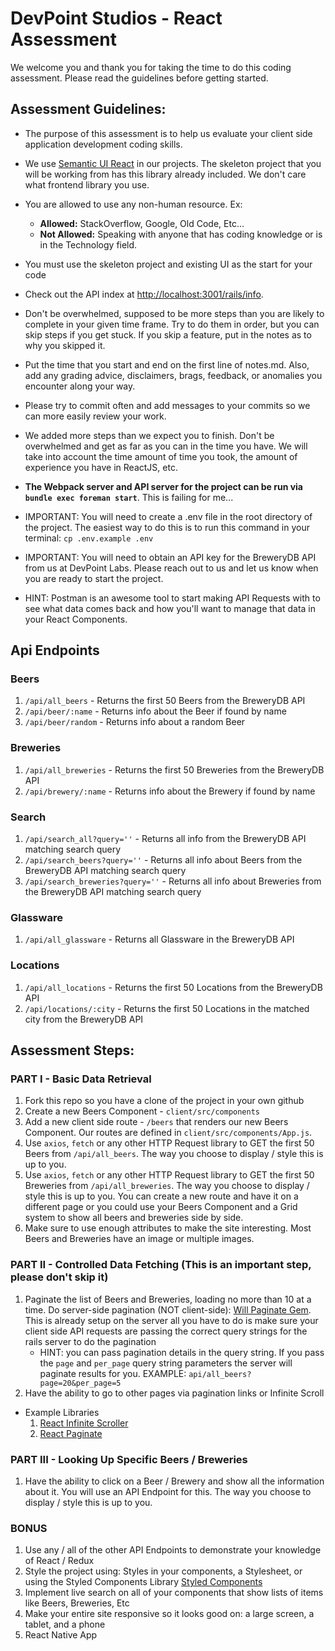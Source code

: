 # DevPoint Studios - React Assessment

We welcome you and thank you for taking the time to do this coding assessment. Please read the guidelines before getting started.

## Assessment Guidelines:

* The purpose of this assessment is to help us evaluate your client side application development coding skills.
* We use [Semantic UI React](https://react.semantic-ui.com/introduction) in our projects. The skeleton project that you will be working from has this library already included. We don't care what frontend library you use.
* You are allowed to use any non-human resource. Ex:
  * **Allowed:** StackOverflow, Google, Old Code, Etc...
  * **Not Allowed:** Speaking with anyone that has coding knowledge or is in the Technology field.
 * You must use the skeleton project and existing UI as the start for your code
* Check out the API index at [http://localhost:3001/rails/info](http://localhost:3001/rails/info).
* Don't be overwhelmed, supposed to be more steps than you are likely to complete in your given time frame. Try to do them in order, but you can skip steps if you get stuck. If you skip a feature, put in the notes as to why you skipped it.
* Put the time that you start and end on the first line of notes.md. Also, add any grading advice, disclaimers, brags, feedback, or anomalies you encounter along your way.
* Please try to commit often and add messages to your commits so we can more easily review your work.
* We added more steps than we expect you to finish. Don't be overwhelmed and get as far as you can in the time you have. We will take into account the time amount of time you took, the amount of experience you have in ReactJS, etc.
* **The Webpack server and API server for the project can be run via `bundle exec foreman start`**.  This is failing for me...

* IMPORTANT: You will need to create a .env file in the root directory of the project. The easiest way to do this is to run this command in your terminal: `cp .env.example .env`
* IMPORTANT: You will need to obtain an API key for the BreweryDB API from us at DevPoint Labs. Please reach out to us and let us know when you are ready to start the project.
* HINT: Postman is an awesome tool to start making API Requests with to see what data comes back and how you'll want to manage that data in your React Components.

## Api Endpoints

### Beers

 1. `/api/all_beers` - Returns the first 50 Beers from the BreweryDB API
 2. `/api/beer/:name` - Returns info about the Beer if found by name
 3. `/api/beer/random` - Returns info about a random Beer

### Breweries

 1. `/api/all_breweries` - Returns the first 50 Breweries from the BreweryDB API
 2. `/api/brewery/:name` - Returns info about the Brewery if found by name

### Search

 1. `/api/search_all?query=''` - Returns all info from the BreweryDB API matching search query
 2. `/api/search_beers?query=''` - Returns all info about Beers from the BreweryDB API matching search query
 3. `/api/search_breweries?query=''` - Returns all info about Breweries from the BreweryDB API matching search query

### Glassware

 1. `/api/all_glassware` - Returns all Glassware in the BreweryDB API

### Locations

 1. `/api/all_locations` - Returns the first 50 Locations from the BreweryDB API
 2. `/api/locations/:city` - Returns the first 50 Locations in the matched city from the BreweryDB API

## Assessment Steps:

### PART I - Basic Data Retrieval

  1. Fork this repo so you have a clone of the project in your own github
  2. Create a new Beers Component - `client/src/components`
  2. Add a new client side route - `/beers` that renders our new Beers Component. Our routes are defined in `client/src/components/App.js`.
 3. Use `axios`, `fetch` or any other HTTP Request library to GET the first 50 Beers from `/api/all_beers`. The way you choose to display / style this is up to you.
 4. Use `axios`, `fetch` or any other HTTP Request library to GET the first 50 Breweries from `/api/all_breweries`. The way you choose to display / style this is up to you. You can create a new route and have it on a different page or you could use your Beers Component and a Grid system to show all beers and breweries side by side.
 5. Make sure to use enough attributes to make the site interesting. Most Beers and Breweries have an image or multiple images.

### PART II - Controlled Data Fetching (This is an important step, please don't skip it)

 1. Paginate the list of Beers and Breweries, loading no more than 10 at a time. Do server-side pagination (NOT client-side): [Will Paginate Gem](https://github.com/mislav/will_paginate). This is already setup on the server all you have to do is make sure your client side API requests are passing the correct query strings for the rails server to do the pagination
    * HINT: you can pass pagination details in the query string. If you pass the `page` and `per_page` query string parameters the server will paginate results for you. EXAMPLE: `api/all_beers?page=20&per_page=5`
 2. Have the ability to go to other pages via pagination links or Infinite Scroll
   * Example Libraries
     1. [React Infinite Scroller](https://github.com/CassetteRocks/react-infinite-scroller)
     2. [React Paginate](https://github.com/AdeleD/react-paginate)

### PART III - Looking Up Specific Beers / Breweries

 1. Have the ability to click on a Beer / Brewery and show all the information about it. You will use an API Endpoint for this. The way you choose to display / style this is up to you.

### BONUS

 1. Use any / all of the other API Endpoints to demonstrate your knowledge of React / Redux
 2. Style the project using: Styles in your components, a Stylesheet, or using the Styled Components Library [Styled Components](https://github.com/styled-components/styled-components)
 3. Implement live search on all of your components that show lists of items like Beers, Breweries, Etc
 4. Make your entire site responsive so it looks good on: a large screen, a tablet, and a phone
 5. React Native App
